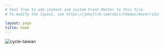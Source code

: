 ```yaml
---
# Feel free to add content and custom Front Matter to this file.
# To modify the layout, see https://jekyllrb.com/docs/themes/#overriding-theme-defaults

layout: page
title: home
---
```


![cycle-taiwan](http://oriverk.github.io/assets/img/cycle-taiwan.png)